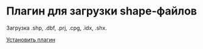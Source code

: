 # Плагин для загрузки shape-файлов

Загрузка .shp, .dbf, .prj, .cpg, .idx, .shx.

[Установить плагин](https://360-staging.topomatic.ru?extensionInstallPath=https%3A%2F%2Fmzaitsev-code.github.io%2Falbatros-example%2F)
